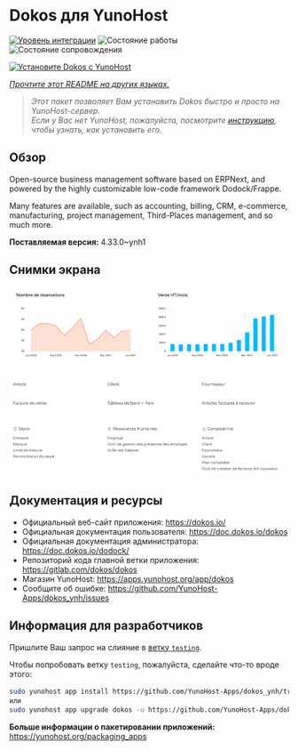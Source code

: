 <!--
Важно: этот README был автоматически сгенерирован <https://github.com/YunoHost/apps/tree/master/tools/readme_generator>
Он НЕ ДОЛЖЕН редактироваться вручную.
-->

# Dokos для YunoHost

[![Уровень интеграции](https://dash.yunohost.org/integration/dokos.svg)](https://ci-apps.yunohost.org/ci/apps/dokos/) ![Состояние работы](https://ci-apps.yunohost.org/ci/badges/dokos.status.svg) ![Состояние сопровождения](https://ci-apps.yunohost.org/ci/badges/dokos.maintain.svg)

[![Установите Dokos с YunoHost](https://install-app.yunohost.org/install-with-yunohost.svg)](https://install-app.yunohost.org/?app=dokos)

*[Прочтите этот README на других языках.](./ALL_README.md)*

> *Этот пакет позволяет Вам установить Dokos быстро и просто на YunoHost-сервер.*  
> *Если у Вас нет YunoHost, пожалуйста, посмотрите [инструкцию](https://yunohost.org/install), чтобы узнать, как установить его.*

## Обзор

Open-source business management software based on ERPNext, and powered by the highly customizable low-code framework Dodock/Frappe.

Many features are available, such as accounting, billing, CRM, e-commerce, manufacturing, project management, Third-Places management, and so much more.



**Поставляемая версия:** 4.33.0~ynh1

## Снимки экрана

![Снимок экрана Dokos](./doc/screenshots/dashboard.png)

## Документация и ресурсы

- Официальный веб-сайт приложения: <https://dokos.io/>
- Официальная документация пользователя: <https://doc.dokos.io/dokos>
- Официальная документация администратора: <https://doc.dokos.io/dodock/>
- Репозиторий кода главной ветки приложения: <https://gitlab.com/dokos/dokos>
- Магазин YunoHost: <https://apps.yunohost.org/app/dokos>
- Сообщите об ошибке: <https://github.com/YunoHost-Apps/dokos_ynh/issues>

## Информация для разработчиков

Пришлите Ваш запрос на слияние в [ветку `testing`](https://github.com/YunoHost-Apps/dokos_ynh/tree/testing).

Чтобы попробовать ветку `testing`, пожалуйста, сделайте что-то вроде этого:

```bash
sudo yunohost app install https://github.com/YunoHost-Apps/dokos_ynh/tree/testing --debug
или
sudo yunohost app upgrade dokos -u https://github.com/YunoHost-Apps/dokos_ynh/tree/testing --debug
```

**Больше информации о пакетировании приложений:** <https://yunohost.org/packaging_apps>
